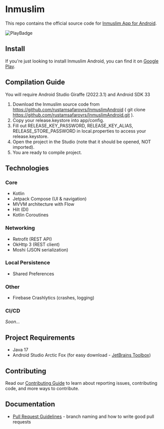 # Inmuslim

This repo contains the official source code for [Inmuslim App for Android](https://play.google.com/store/apps/details?id=tj.rsdevteam.inmuslim).

![PlayBadge](https://PlayBadges.pavi2410.me/badge/full?id=tj.rsdevteam.inmuslim)

## Install

If you're just looking to install Inmuslim Android, you can find it on [Google Play](https://play.google.com/store/apps/details?id=tj.rsdevteam.inmuslim).

## Compilation Guide

You will require Android Studio Giraffe (2022.3.1) and Android SDK 33

1. Download the Inmuslim source code from https://github.com/rustamsafarovrs/InmuslimAndroid ( git clone https://github.com/rustamsafarovrs/InmuslimAndroid.git ).
2. Copy your release.keystore into app/config.
3. Fill out RELEASE_KEY_PASSWORD, RELEASE_KEY_ALIAS, RELEASE_STORE_PASSWORD in local.properties to access your release.keystore.
4. Open the project in the Studio (note that it should be opened, NOT imported).
5. You are ready to compile project.

## Technologies

### Core

- Kotlin
- Jetpack Compose (UI & navigation)
- MVVM architecture with Flow
- Hilt (DI)
- Kotlin Coroutines

### Networking

- Retrofit (REST API)
- OkHttp 3 (REST client)
- Moshi (JSON serialization)

### Local Persistence

- Shared Preferences

### Other

- Firebase Crashlytics (crashes, logging)

### CI/CD

_Soon..._

## Project Requirements

- Java 17
- Android Studio Arctic Fox (for easy download - [JetBrains Toolbox](https://www.jetbrains.com/toolbox-app/))

## Contributing

Read our [Contributing Guide](CONTRIBUTING.md) to learn about reporting issues, contributing code, and more ways to contribute.

## Documentation

- [Pull Request Guidelines](docs/pull-request-guidelines.md) - branch naming and how to write good pull requests
